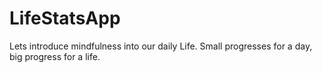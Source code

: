 # LifeStatsApp
Lets introduce mindfulness into our daily Life. Small progresses for a day, big progress for a life.
